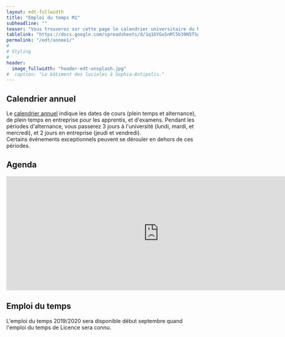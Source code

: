 ```yaml
---
layout: edt-fullwidth
title: "Emploi du temps M1"
subheadline: ""
teaser: "Vous trouverez sur cette page le calendrier universitaire du Master 1 Informatique."
tablelink: "https://docs.google.com/spreadsheets/d/1q1GYGoSnMl5b39N5TSg4BEBEIwlAwhw-aO2CWmc5slE/pubhtml?gid=1523095882&amp;single=true&amp;widget=true&amp;headers=false"
permalink: "/edt/annee1/"
#
# Styling
#
header:
  image_fullwidth: "header-edt-unsplash.jpg"
#  caption: "Le bâtiment des lucioles à Sophia-Antipolis."
---
```


## Calendrier annuel

Le [calendrier annuel](https://drive.google.com/file/d/10CefG6UMIvSTaai6M8_ogQrH8NmQR4JG/view?usp=sharing) indique les dates de cours (plein temps et alternance), de plein temps en entreprise pour les apprentis, et d'examens. Pendant les périodes d'alternance, vous passerez 3 jours à l'université (lundi, mardi, et mercredi), et 2 jours en entreprise (jeudi et vendredi).  
Certains événements exceptionnels peuvent se dérouler en dehors de ces périodes.


## Agenda 

<iframe src="https://calendar.google.com/calendar/embed?showTitle=0&amp;showNav=0&amp;showPrint=0&amp;showTabs=0&amp;showCalendars=0&amp;mode=AGENDA&amp;height=300&amp;wkst=2&amp;bgcolor=%23FFFFFF&amp;src=usr7a8q1t1sli8a1g4l6ms29lg%40group.calendar.google.com&amp;color=%2342104A&amp;ctz=Europe%2FParis" style="border-width:0" width="800" height="300" frameborder="0" scrolling="no"></iframe>

## Emploi du temps

L'emploi du temps 2019/2020 sera disponible début septembre quand l'emploi du temps de Licence sera connu. 
